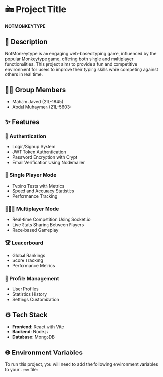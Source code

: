 # 🖮 Project Title

**NOTMONKEYTYPE**

## 📝 Description

NotMonkeytype is an engaging web-based typing game, influenced by the popular Monkeytype game, offering both single and multiplayer functionalities. This project aims to provide a fun and competitive environment for users to improve their typing skills while competing against others in real time.

## 👨‍💻 Group Members

- Maham Javed (21L-1845)
- Abdul Muhaymen (21L-5603)

## ✨ Features

### 🔐 Authentication
- Login/Signup System
- JWT Token Authentication
- Password Encryption with Crypt
- Email Verification Using Nodemailer

### 🧠 Single Player Mode
- Typing Tests with Metrics
- Speed and Accuracy Statistics
- Performance Tracking

### 🧑‍🤝‍🧑 Multiplayer Mode
- Real-time Competition Using Socket.io
- Live Stats Sharing Between Players
- Race-based Gameplay

### 🏆 Leaderboard
- Global Rankings
- Score Tracking
- Performance Metrics

### 👤 Profile Management
- User Profiles
- Statistics History
- Settings Customization

## ⚙️ Tech Stack

- **Frontend**: React with Vite  
- **Backend**: Node.js  
- **Database**: MongoDB

## 🌐 Environment Variables

To run this project, you will need to add the following environment variables to your `.env` file:

  

